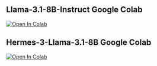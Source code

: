 ## Llama-3.1-8B-Instruct Google Colab
[![Open In Colab](https://colab.research.google.com/assets/colab-badge.svg)](https://colab.research.google.com/github/NeuralFalconYT/Meta-Llama-3.1-Colab/blob/main/Llama_3_1_8B_Instruct.ipynb) <br>
## Hermes-3-Llama-3.1-8B Google Colab
[![Open In Colab](https://colab.research.google.com/assets/colab-badge.svg)](https://colab.research.google.com/github/NeuralFalconYT/Meta-Llama-3.1-Colab/blob/main/Hermes_3_Llama_3_1_8B.ipynb) <br>

